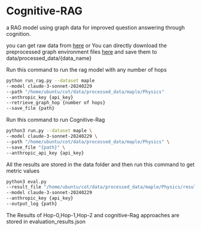 # Cognitive-RAG
a RAG model using graph data for improved question answering through cognition.

you can get raw data from [here](https://zenodo.org/records/7611544/files/MAPLE.zip)
or 
You can directly download the preprocessed graph environment files [here](https://drive.google.com/drive/folders/1DJIgRZ3G-TOf7h0-Xub5_sE4slBUEqy9) and save them to data/processed_data/{data_name}

Run this command to run the rag model with any number of hops
```bash
python run_rag.py --dataset maple 
--model claude-3-sonnet-20240229 
--path "/home/ubuntu/cot/data/processed_data/maple/Physics"
--anthropic_key {api_key}
--retrieve_graph_hop {number of hops}
--save_file {path}
``` 
Run this command to run Cognitive-Rag
```bash
python3 run.py --dataset maple \
--model claude-3-sonnet-20240229 \
--path "/home/ubuntu/cot/data/processed_data/maple/Physics" \
--save_file "{path}" \
--anthropic_api_key {api_key}
``` 

All the results are stored in the data folder and then run this command to get metric values
```bash
python3 eval.py 
--result_file "/home/ubuntu/cot/data/processed_data/maple/Physics/resultcot.json" 
--model claude-3-sonnet-20240229
--anthropic_key {api_key} 
--output_log {path}
``` 

The Results of Hop-0,Hop-1,Hop-2 and cognitive-Rag approaches are stored in evaluation_results.json

